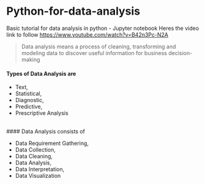 # Python-for-data-analysis
Basic tutorial for data analysis in python - Jupyter notebook
Heres the video link to follow
https://www.youtube.com/watch?v=B42n3Pc-N2A

>Data analysis means a process of cleaning, transforming and modeling data to discover useful information for business decision-making<br>

#### Types of Data Analysis are
- Text, 
- Statistical, 
- Diagnostic, 
- Predictive, 
- Prescriptive Analysis<br>
<br>
#### Data Analysis consists of

- Data Requirement Gathering, 
- Data Collection, 
- Data Cleaning, 
- Data Analysis, 
- Data Interpretation, 
- Data Visualization
 
